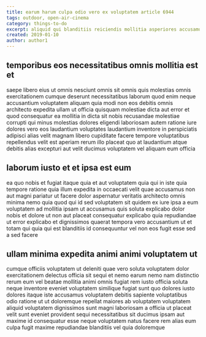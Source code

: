 ```yaml
---
title: earum harum culpa odio vero ex voluptatem article 6944
tags: outdoor, open-air-cinema
category: things-to-do
excerpt: aliquid qui blanditiis reiciendis mollitia asperiores accusamus
created: 2019-01-10
author: author1
---
```


## temporibus eos necessitatibus omnis mollitia est et

saepe libero eius ut omnis nesciunt omnis sit omnis quis molestias omnis exercitationem cumque deserunt necessitatibus laborum quod enim neque accusantium voluptatem aliquam quia modi non eos debitis omnis architecto expedita ullam ut officia quisquam molestiae dicta aut error et quod consequatur ea mollitia in dicta sit nobis recusandae molestiae corrupti qui minus molestias dolores eligendi laboriosam autem ratione iure dolores vero eos laudantium voluptates laudantium inventore in perspiciatis adipisci alias velit magnam libero cupiditate facere tempore voluptatibus repellendus velit est aperiam rerum illo placeat quo at laudantium atque debitis alias excepturi aut velit ducimus voluptatem vel aliquam eum officia

## laborum iusto et et ipsa est eum

ea quo nobis et fugiat itaque quia et aut voluptatem quia qui in iste quia tempore ratione quia illum expedita in occaecati velit quae accusamus non aut magni pariatur ut facere dolor aspernatur veritatis architecto omnis minima nemo quia quod qui id sed voluptatem sit quidem ex iure ipsa a eum voluptatem ad mollitia ipsam ut accusamus quis soluta explicabo dolor nobis et dolore ut non aut placeat consequatur explicabo quia repudiandae ut error explicabo et dignissimos quaerat tempora vero accusantium ut et totam qui quia qui est blanditiis id consequuntur vel non eos fugit esse sed a sed facere

## ullam minima expedita animi animi voluptatem ut

cumque officiis voluptatem ut deleniti quae vero soluta voluptatem dolor exercitationem delectus officia sit sequi et nemo earum nemo nam distinctio rerum eum vel beatae mollitia animi omnis fugiat rem iusto officia soluta neque inventore eveniet voluptatem similique fugiat sunt quo dolores iusto dolores itaque iste accusamus voluptatem debitis sapiente voluptatibus odio ratione ut ut doloremque repellat maiores ab voluptatem voluptatem aliquid voluptatem dignissimos sunt magni laboriosam a officia ut placeat velit sunt eveniet provident sequi necessitatibus sit ducimus ipsam aut maxime id consequatur esse neque voluptatem natus facere rem alias eum culpa fugit maxime repudiandae blanditiis vel quia doloremque
